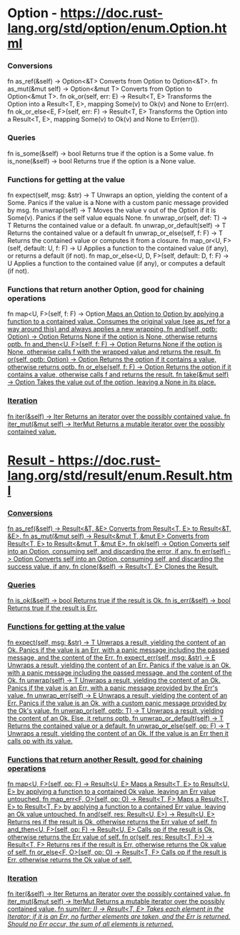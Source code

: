 # Option - https://doc.rust-lang.org/std/option/enum.Option.html

### Conversions
fn as_ref(&self) -> Option<&T>	                        Converts from Option<T> to Option<&T>.
fn as_mut(&mut self) -> Option<&mut T>	                Converts from Option<T> to Option<&mut T>.
fn ok_or<E>(self, err: E) -> Result<T, E>	            Transforms the Option<T> into a Result<T, E>, mapping Some(v) to Ok(v) and None to Err(err).
fn ok_or_else<E, F>(self, err: F) -> Result<T, E>	    Transforms the Option<T> into a Result<T, E>, mapping Some(v) to Ok(v) and None to Err(err()).

### Queries
fn is_some(&self) -> bool               	            Returns true if the option is a Some value.
fn is_none(&self) -> bool	                            Returns true if the option is a None value.

### Functions for getting at the value
fn expect(self, msg: &str) -> T	                        Unwraps an option, yielding the content of a Some. Panics if the value is a None with a custom panic message provided by msg.
fn unwrap(self) -> T	                                Moves the value v out of the Option<T> if it is Some(v). Panics if the self value equals None.
fn unwrap_or(self, def: T) -> T	                        Returns the contained value or a default.
fn unwrap_or_default(self) -> T	                        Returns the contained value or a default
fn unwrap_or_else<F>(self, f: F) -> T	                Returns the contained value or computes it from a closure.
fn map_or<U, F>(self, default: U, f: F) -> U	        Applies a function to the contained value (if any), or returns a default (if not).
fn map_or_else<U, D, F>(self, default: D, f: F) -> U	Applies a function to the contained value (if any), or computes a default (if not).

### Functions that return another Option<T>, good for chaining operations
fn map<U, F>(self, f: F) -> Option<U>	                Maps an Option<T> to Option<U> by applying a function to a contained value. Consumes the original value (see as_ref for a way around this) and always applies a new wrapping.
fn and<U>(self, optb: Option<U>) -> Option<U>	        Returns None if the option is None, otherwise returns optb.
fn and_then<U, F>(self, f: F) -> Option<U>	            Returns None if the option is None, otherwise calls f with the wrapped value and returns the result.
fn or(self, optb: Option<T>) -> Option<T>	            Returns the option if it contains a value, otherwise returns optb.
fn or_else<F>(self, f: F) -> Option<T>	                Returns the option if it contains a value, otherwise calls f and returns the result.
fn take(&mut self) -> Option<T>	                        Takes the value out of the option, leaving a None in its place.

### Iteration
fn iter(&self) -> Iter<T>	                            Returns an iterator over the possibly contained value.
fn iter_mut(&mut self) -> IterMut<T>	                Returns a mutable iterator over the possibly contained value.



# Result - https://doc.rust-lang.org/std/result/enum.Result.html

### Conversions
fn as_ref(&self) -> Result<&T, &E>	                    Converts from Result<T, E> to Result<&T, &E>.
fn as_mut(&mut self) -> Result<&mut T, &mut E>	        Converts from Result<T, E> to Result<&mut T, &mut E>.
fn ok(self) -> Option<T>	                            Converts self into an Option<T>, consuming self, and discarding the error, if any.
fn err(self) -> Option<E>	                            Converts self into an Option<E>, consuming self, and discarding the success value, if any.
fn clone(&self) -> Result<T, E>                         Clones the Result<T>.

### Queries
fn is_ok(&self) -> bool	                                Returns true if the result is Ok.
fn is_err(&self) -> bool	                            Returns true if the result is Err.

### Functions for getting at the value
fn expect(self, msg: &str) -> T	                        Unwraps a result, yielding the content of an Ok. Panics if the value is an Err, with a panic message including the passed message, and the content of the Err.
fn expect_err(self, msg: &str) -> E	                    Unwraps a result, yielding the content of an Err. Panics if the value is an Ok, with a panic message including the passed message, and the content of the Ok.
fn unwrap(self) -> T	                                Unwraps a result, yielding the content of an Ok. Panics if the value is an Err, with a panic message provided by the Err's value.
fn unwrap_err(self) -> E	                            Unwraps a result, yielding the content of an Err. Panics if the value is an Ok, with a custom panic message provided by the Ok's value.
fn unwrap_or(self, optb: T) -> T	                    Unwraps a result, yielding the content of an Ok. Else, it returns optb.
fn unwrap_or_default(self) -> T	                        Returns the contained value or a default.
fn unwrap_or_else<F>(self, op: F) -> T	                Unwraps a result, yielding the content of an Ok. If the value is an Err then it calls op with its value.

### Functions that return another Result<T>, good for chaining operations
fn map<U, F>(self, op: F) -> Result<U, E>	            Maps a Result<T, E> to Result<U, E> by applying a function to a contained Ok value, leaving an Err value untouched.
fn map_err<F, O>(self, op: O) -> Result<T, F>	        Maps a Result<T, E> to Result<T, F> by applying a function to a contained Err value, leaving an Ok value untouched.
fn and<U>(self, res: Result<U, E>) -> Result<U, E>	    Returns res if the result is Ok, otherwise returns the Err value of self.
fn and_then<U, F>(self, op: F) -> Result<U, E>	        Calls op if the result is Ok, otherwise returns the Err value of self.
fn or<F>(self, res: Result<T, F>) -> Result<T, F>	    Returns res if the result is Err, otherwise returns the Ok value of self.
fn or_else<F, O>(self, op: O) -> Result<T, F>	        Calls op if the result is Err, otherwise returns the Ok value of self.

### Iteration
fn iter(&self) -> Iter<T>	                            Returns an iterator over the possibly contained value.
fn iter_mut(&mut self) -> IterMut<T>	                Returns a mutable iterator over the possibly contained value.
fn sum<I>(iter: I) -> Result<T, E>                      Takes each element in the Iterator: if it is an Err, no further elements are taken, and the Err is returned. Should no Err occur, the sum of all elements is returned.
